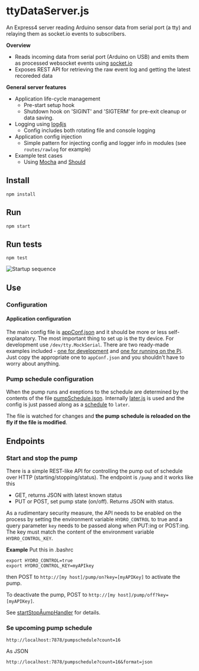 # ttyDataServer.js
An Express4 server reading Arduino sensor data from serial port (a tty) and relaying them as socket.io events to subscribers.

**Overview**

- Reads incoming data from serial port (Arduino on USB) and emits them as processed websocket events using [socket.io](http://socket.io/)
- Exposes REST API for retrieving the raw event log and getting the latest recoreded data

**General server features**

- Application life-cycle management
    * Pre-start setup hook
    * Shutdown hook on 'SIGINT' and 'SIGTERM' for pre-exit cleanup or data saving.
- Logging using [log4js](https://github.com/nomiddlename/log4js-node)
    * Config includes both rotating file and console logging
- Application config injection
    * Simple pattern for injecting config and logger info in modules (see `routes/rawlog` for example)
- Example test cases 
    * Using [Mocha](http://visionmedia.github.io/mocha/) and [Should](https://github.com/visionmedia/should.js/)

## Install
	npm install
## Run
	npm start
## Run tests
	npm test
	
![Startup sequence](https://raw.github.com/aweijnitz/hydrobalcony/master/RaspberryPi/ttyDataServer.js/doc/ttyDataServer_startup.png)
	

## Use

### Configuration

#### Application configuration
The main config file is [appConf.json](conf/appConf.json) and it should be more or
less self-explanatory. The most important thing to set up is the tty
device. For development use ```/dev/tty.MockSerial```. There are two
ready-made examples included -
[one for development](conf/appConf.json.dev) and [one for running
on the Pi](conf/appConf.json.pi). Just copy the appropriate one to ```appConf.json``` and you
shouldn't have to worry about anything.

### Pump schedule configuration
When the pump runs and exeptions to the schedule are determined by the
contents of the file [pumpSchedule.json](conf/pumpSchedule.json).
Internally [later.js](http://bunkat.github.io/later/) is used and the
config is just passed along as a
[schedule](http://bunkat.github.io/later/schedules.html) to
```later```.

The file is watched for changes and **the pump schedule is reloaded on the
fly if the file is modified**.

## Endpoints

### Start and stop the pump
There is a simple REST-like API for controlling the pump out of
schedule over HTTP (starting/stopping/status). The endpoint is
```/pump``` and it works like this

- GET, returns JSON with latest known status
- PUT or POST, set pump state (on/off). Returns JSON with status.

As a rudimentary security measure, the API needs to be enabled on the
process by setting the environment variable ```HYDRO_CONTROL``` to
true and a query parameter ```key``` needs to be passed along when
PUT:ing or POST:ing. The key must match the content of the environment
variable ```HYDRO_CONTROL_KEY```.

**Example**
Put this in .bashrc

    export HYDRO_CONTROL=true
    export HYDRO_CONTROL_KEY=myAPIkey

then POST to ```http://[my host]/pump/on?key=[myAPIKey]``` to activate
the pump.

To deactivate the pump, POST to ```http://[my host]/pump/off?key=[myAPIKey]```.

See [startStopÅumpHandler](routes/startStopPumpHandler.js) for details.

### Se upcoming pump schedule

    http://localhost:7878/pumpschedule?count=16

As JSON

    http://localhost:7878/pumpschedule?count=16&format=json


